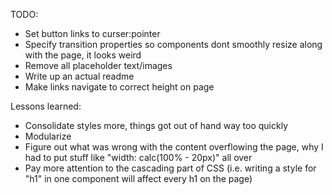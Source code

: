 TODO:
- Set button links to curser:pointer
- Specify transition properties so components dont smoothly resize along with the page, it looks weird
- Remove all placeholder text/images
- Write up an actual readme
- Make links navigate to correct height on page


Lessons learned:
- Consolidate styles more, things got out of hand way too quickly
- Modularize
- Figure out what was wrong with the content overflowing the page, why I had to put stuff like "width: calc(100% - 20px)" all over
- Pay more attention to the cascading part of CSS (i.e. writing a style for "h1" in one component will affect every h1 on the page)
